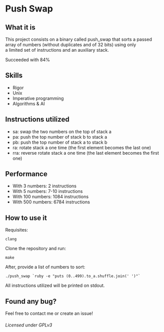 # Push Swap

## What it is
This project consists on a binary called push_swap that sorts a passed array of numbers (without duplicates and of 32 bits) using only  
a limited set of instructions and an auxiliary stack.

Succeeded with 84%

## Skills
- Rigor
- Unix
- Imperative programming
- Algorithms & AI

## Instructions utilized
- sa: swap the two numbers on the top of stack a
- pa: push the top number of stack b to stack a
- pb: push the top number of stack a to stack b
- ra: rotate stack a one time (the first element becomes the last one)
- rra: reverse rotate stack a one time (the last element becomes the first one)

## Performance
- With 3 numbers: 2 instructions
- With 5 numbers: 7-10 instructions
- With 100 numbers: 1084 instructions
- With 500 numbers: 6784 instructions

## How to use it
Requisites:
```shell
clang
```

Clone the repository and run:
```shell
make
```

After, provide a list of numbers to sort:
``` shell
./push_swap `ruby -e "puts (0..499).to_a.shuffle.join(' ')"`
```

All instructions utilized will be printed on stdout.

## Found any bug?
Feel free to contact me or create an issue!

###### Licensed under GPLv3
